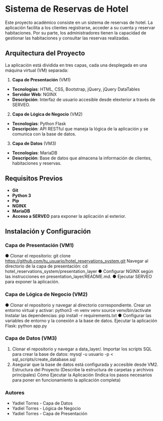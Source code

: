 # Sistema de Reservas de Hotel

Este proyecto académico consiste en un sistema de reservas de hotel. La aplicación facilita a los clientes registrarse, acceder a su cuenta y reservar habitaciones. Por su parte, los administradores tienen la capacidad de gestionar las habitaciones y consultar las reservas realizadas.

## Arquitectura del Proyecto
La aplicación está dividida en tres capas, cada una desplegada en una máquina virtual (VM) separada:

1. **Capa de Presentación** (VM1)
- **Tecnologías**: HTML, CSS, Bootstrap, jQuery, jQuery
DataTables
- **Servidor Web**: NGINX
- **Descripción**: Interfaz de usuario accesible desde elexterior a través de SERVEO.

2. **Capa de Lógica de Negocio** (VM2)
- **Tecnologías**: Python Flask
- **Descripción**: API RESTful que maneja la lógica de la
aplicación y se comunica con la base de datos.
3. **Capa de Datos** (VM3)
- **Tecnologías**: MariaDB
- **Descripción**: Base de datos que almacena la información
de clientes, habitaciones y reservas.
## Requisitos Previos
- **Git**
- **Python 3**
- **Pip**
- **NGINX**
- **MariaDB**
- **Acceso a SERVEO** para exponer la aplicación al exterior.
## Instalación y Configuración

### Capa de Presentación (VM1)
● Clonar el repositorio:
git clone https://github.com/tu_usuario/hotel_reservations_system.git
Navegar al directorio de la capa de presentación:
cd hotel_reservations_system/presentation_layer
● Configurar NGINX según las instrucciones en
presentation_layer/README.md.
● Ejecutar SERVEO para exponer la aplicación.


### Capa de Lógica de Negocio (VM2)
● Clonar el repositorio y navegar al directorio correspondiente.
Crear un entorno virtual y activar:
python3 -m venv venv
source venv/bin/activate
Instalar las dependencias:
pip install -r requirements.txt
● Configurar las variables de entorno y la conexión a la base de datos.
Ejecutar la aplicación Flask: python app.py

### Capa de Datos (VM3)
1. Clonar el repositorio y navegar a data_layer/.
Importar los scripts SQL para crear la base de datos:
mysql -u usuario -p < sql_scripts/create_database.sql
2. Asegurar que la base de datos está configurada y accesible desde VM2.
Estructura del Proyecto
(Describe la estructura de carpetas y archivos principales)
Cómo Ejecutar la Aplicación
(Indica los pasos necesarios para poner en funcionamiento la aplicación completa)


### Autores
- Yadiel Torres - Capa de Datos
- Yadiel Torres - Lógica de Negocio
- Yadiel Torres - Capa de Presentación
